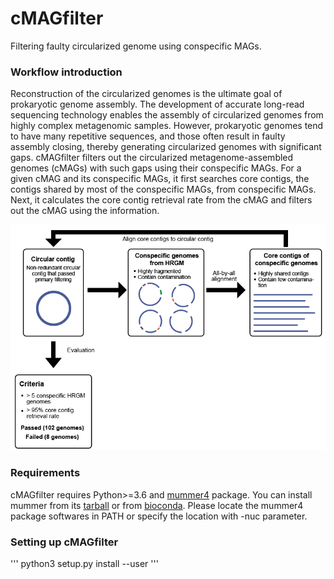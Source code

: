 # cMAGfilter
Filtering faulty circularized genome using conspecific MAGs.

### Workflow introduction
Reconstruction of the circularized genomes is the ultimate goal of prokaryotic genome assembly. The development of accurate long-read sequencing technology enables the assembly of circularized genomes from highly complex metagenomic samples. However, prokaryotic genomes tend to have many repetitive sequences, and those often result in faulty assembly closing, thereby generating circularized genomes with significant gaps. cMAGfilter filters out the circularized metagenome-assembled genomes (cMAGs) with such gaps using their conspecific MAGs. For a given cMAG and its conspecific MAGs, it first searches core contigs, the contigs shared by most of the conspecific MAGs, from conspecific MAGs. Next, it calculates the core contig retrieval rate from the cMAG and filters out the cMAG using the information.

![](images/introductory.png)

### Requirements
cMAGfilter requires Python>=3.6 and [mummer4](https://mummer4.github.io/) package.
You can install mummer from its [tarball](https://github.com/mummer4/mummer/releases) or from [bioconda](https://bioconda.github.io/recipes/mummer4/README.html?highlight=mummer4#package-package%20&#x27;mummer4&#x27;).
Please locate the mummer4 package softwares in PATH or specify the location with -nuc parameter.

### Setting up cMAGfilter
'''
python3 setup.py install --user
'''
